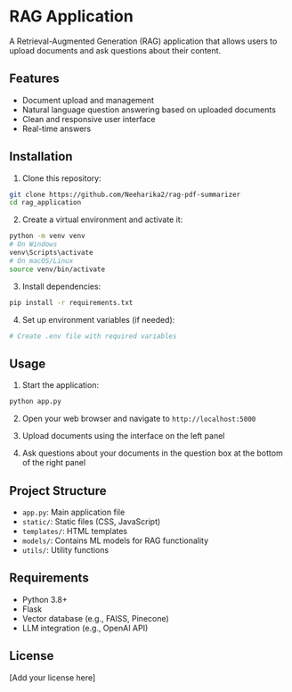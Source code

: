 # RAG Application

A Retrieval-Augmented Generation (RAG) application that allows users to upload documents and ask questions about their content.

## Features

- Document upload and management
- Natural language question answering based on uploaded documents
- Clean and responsive user interface
- Real-time answers

## Installation

1. Clone this repository:
```bash
git clone https://github.com/Neeharika2/rag-pdf-summarizer
cd rag_application
```

2. Create a virtual environment and activate it:
```bash
python -m venv venv
# On Windows
venv\Scripts\activate
# On macOS/Linux
source venv/bin/activate
```

3. Install dependencies:
```bash
pip install -r requirements.txt
```

4. Set up environment variables (if needed):
```bash
# Create .env file with required variables
```

## Usage

1. Start the application:
```bash
python app.py
```

2. Open your web browser and navigate to `http://localhost:5000`

3. Upload documents using the interface on the left panel

4. Ask questions about your documents in the question box at the bottom of the right panel

## Project Structure

- `app.py`: Main application file
- `static/`: Static files (CSS, JavaScript)
- `templates/`: HTML templates
- `models/`: Contains ML models for RAG functionality
- `utils/`: Utility functions

## Requirements

- Python 3.8+
- Flask
- Vector database (e.g., FAISS, Pinecone)
- LLM integration (e.g., OpenAI API)

## License

[Add your license here]
